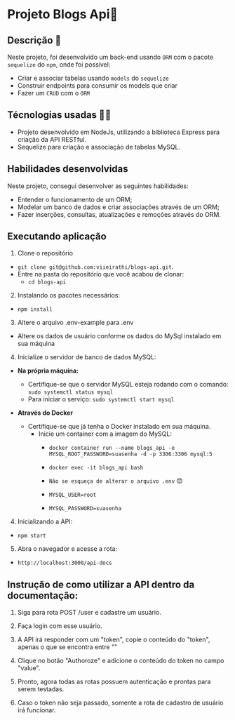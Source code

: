 # Projeto Blogs Api:memo:

## Descrição :selfie:

Neste projeto, foi desenvolvido um back-end usando `ORM` com o pacote `sequelize` do `npm`, onde foi possível:
 - Criar e associar tabelas usando `models` do `sequelize`
 - Construir endpoints para consumir os models que criar 
 - Fazer um `CRUD` com o `ORM`

## Técnologias usadas :technologist:

- Projeto desenvolvido em NodeJs, utilizando a biblioteca Express para criação da API RESTful.
- Sequelize para criação e associação de tabelas MySQL.

## Habilidades desenvolvidas

Neste projeto, consegui desenvolver as seguintes habilidades:

- Entender o funcionamento de um ORM;
- Modelar um banco de dados e criar associações através de um ORM;
- Fazer inserções, consultas, atualizações e remoções através do ORM.

## Executando aplicação

1. Clone o repositório
  * `git clone git@github.com:viieirathi/blogs-api.git`.
  * Entre na pasta do repositório que você acabou de clonar:
    * `cd blogs-api`

2. Instalando os pacotes necessários:
  - `npm install`

3. Altere o arquivo .env-example para .env
  * Altere os dados de usuário conforme os dados do MySql instalado em sua máquina

4. Inicialize o servidor de banco de dados MySQL:
  - **Na própria máquina:**
    * Certifique-se que o servidor MySQL esteja rodando com o comando:
      `sudo systemctl status mysql`
    - Para iniciar o serviço:
      `sudo systemctl start mysql`
    
  - **Através do Docker**
    * Certifique-se que já tenha o Docker instalado em sua máquina.
      - Inicie um container com a imagem do MySQL:
        * `docker container run --name blogs_api -e MYSQL_ROOT_PASSWORD=suasenha -d -p 3306:3306 mysql:5`
        * `docker exec -it blogs_api bash`
         
        * `Não se esqueça de alterar o arquivo .env` :blush:
        * `MYSQL_USER=root`
        * `MYSQL_PASSWORD=suasenha`
        

4. Inicializando a API:
  - `npm start`

5. Abra o navegador e acesse a rota:
  - `http://localhost:3000/api-docs`

  
  ## Instrução de como utilizar a API dentro da documentação:
   1. Siga para rota POST /user e cadastre um usuário.

   3. Faça login com esse usuário.

   5. A API irá responder com um "token", copie o conteúdo do "token", apenas o que se encontra entre ""

   7. Clique no botão "Authoroze" e adicione o conteúdo do token no campo "value".

   9. Pronto, agora todas as rotas possuem autenticação e prontas para serem testadas.

   11. Caso o token não seja passado, somente a rota de cadastro de usuário irá funcionar.
